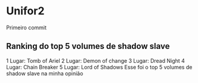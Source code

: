 # Unifor2
Primeiro commit
## Ranking do top 5 volumes de shadow slave
1 Lugar: Tomb of Ariel
2 Lugar: Demon of change
3 Lugar: Dread Night
4 Lugar: Chain Breaker
5 Lugar: Lord of Shadows
Esse foi o top 5 volumes de shadow slave na minha opinião